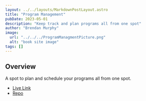 ```yaml
---
layout: ../../layouts/MarkdownPostLayout.astro
title: "Program Management"
pubDate: 2023-05-01
description: "Keep track and plan programs all from one spot"
author: "Brendan Murphy"
image:
  url: "../../../ProgramManagmentPicture.png"
  alt: "book site image"
tags: []
---
```


## Overview

A spot to plan and schedule your programs all from one spot.

- [Live Link](https://learning-next-olive.vercel.app/)
- [Repo](https://github.com/bmurf17/learning-next)
